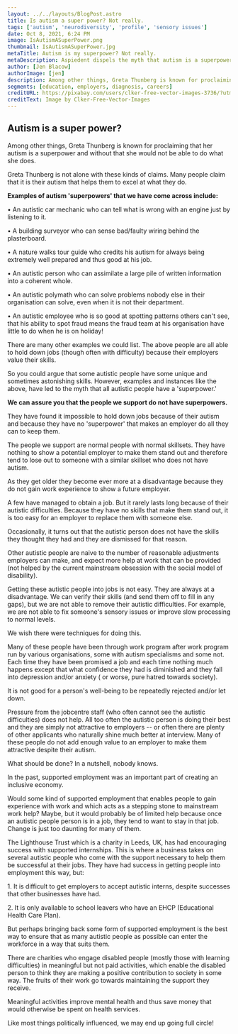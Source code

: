 ```yaml
---
layout: ../../layouts/BlogPost.astro
title: Is autism a super power? Not really.
tags: ['autism', 'neurodiversity', 'profile', 'sensory issues']
date: Oct 8, 2021, 6:24 PM
image: IsAutismASuperPower.png
thumbnail: IsAutismASuperPower.jpg
metaTitle: Autism is my superpower? Not really.
metaDescription: Aspiedent dispels the myth that autism is a superpower and sheds light on the reality of employment with autism.
author: [Jen Blacow]
authorImage: [jen]
description: Among other things, Greta Thunberg is known for proclaiming that her autism is a superpower and without that she would not be able to do what she does. She is not alone with kinds of claims. Many people claim that it is their autism that helps them to excel at what they do. Aspiedent can assure you that the people we support do not have superpowers.
segments: [education, employers, diagnosis, careers]
creditURL: https://pixabay.com/users/clker-free-vector-images-3736/?utm_source=link-attribution&utm_medium=referral&utm_campaign=image&utm_content=305692
creditText: Image by Clker-Free-Vector-Images
---
```

## Autism is a super power?

Among other things, Greta Thunberg is known for proclaiming that her
autism is a superpower and without that she would not be able to do what
she does. 

Greta Thunberg is not alone with these kinds of claims. Many people
claim that it is their autism that helps them to excel at what they do.

**Examples of autism 'superpowers' that we have come across include:**

• An autistic car mechanic who can tell what is wrong with an engine
just by listening to it.

• A building surveyor who can sense bad/faulty wiring behind the
plasterboard. 

• A nature walks tour guide who credits his autism for always being
extremely well prepared and thus good at his job.

• An autistic person who can assimilate a large pile of written
information into a coherent whole. 

• An autistic polymath who can solve problems nobody else in their
organisation can solve, even when it is not their department. 

• An autistic employee who is so good at spotting patterns others can't
see, that his ability to spot fraud means the fraud team at his
organisation have little to do when he is on holiday!

There are many other examples we could list. The above people are all
able to hold down jobs (though often with difficulty) because their
employers value their skills.

So you could argue that some autistic people have some unique and
sometimes astonishing skills. However, examples and instances like the
above, have led to the myth that all autistic people have a
'superpower.'

**We can assure you that the people we support do not have superpowers.**

They have found it impossible to hold down jobs because of their autism
and because they have no 'superpower' that makes an employer do all they
can to keep them.

The people we support are normal people with normal skillsets. They have
nothing to show a potential employer to make them stand out and
therefore tend to lose out to someone with a similar skillset who does
not have autism.

As they get older they become ever more at a disadvantage because they
do not gain work experience to show a future employer.

A few have managed to obtain a job. But it rarely lasts long because of
their autistic difficulties. Because they have no skills that make them
stand out, it is too easy for an employer to replace them with someone
else. 

Occasionally, it turns out that the autistic person does not have the
skills they thought they had and they are dismissed for that reason.

Other autistic people are naive to the number of reasonable adjustments
employers can make, and expect more help at work that can be provided
(not helped by the current mainstream obsession with the social model of
disability). 

Getting these autistic people into jobs is not easy. They are always at
a disadvantage. We can verify their skills (and send them off to fill in
any gaps), but we are not able to remove their autistic difficulties.
For example, we are not able to fix someone's sensory issues or improve
slow processing to normal levels.

We wish there were techniques for doing this.

Many of these people have been through work program after work program
run by various organisations, some with autism specialisms and some not.
Each time they have been promised a job and each time nothing much
happens except that what confidence they had is diminished and they fall
into depression and/or anxiety ( or worse, pure hatred towards
society). 

It is not good for a person's well-being to be repeatedly rejected
and/or let down. 

Pressure from the jobcentre staff (who often cannot see the autistic
difficulties) does not help. All too often the autistic person is doing
their best and they are simply not attractive to employers -- or often
there are plenty of other applicants who naturally shine much better at
interview. Many of these people do not add enough value to an employer
to make them attractive despite their autism. 

What should be done? In a nutshell, nobody knows.

In the past, supported employment was an important part of creating an
inclusive economy. 

Would some kind of supported employment that enables people to gain
experience with work and which acts as a stepping stone to mainstream
work help? Maybe, but it would probably be of limited help because once
an autistic people person is in a job, they tend to want to stay in that
job. Change is just too daunting for many of them.

The Lighthouse Trust which is a charity in Leeds, UK, has had
encouraging success with supported internships. This is where a business
takes on several autistic people who come with the support necessary to
help them be successful at their jobs. They have had success in getting
people into employment this way, but: 

1\. It is difficult to get employers to accept autistic interns, despite
successes that other businesses have had.

2\. It is only available to school leavers who have an EHCP (Educational
Health Care Plan).

But perhaps bringing back some form of supported employment is the best
way to ensure that as many autistic people as possible can enter the
workforce in a way that suits them.

There are charities who engage disabled people (mostly those with
learning difficulties) in meaningful but not paid activities, which
enable the disabled person to think they are making a positive
contribution to society in some way. The fruits of their work go towards
maintaining the support they receive.

Meaningful activities improve mental health and thus save money that
would otherwise be spent on health services.

Like most things politically influenced, we may end up going full
circle!
